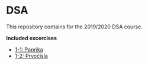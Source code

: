 # DSA
This repository contains for the 2019/2020 DSA course.

**Included excercises**
- [1-1: Paprika](./1_1_Paprika)
- [1-2: Prvočísla](./1_2_Prvocisla)
